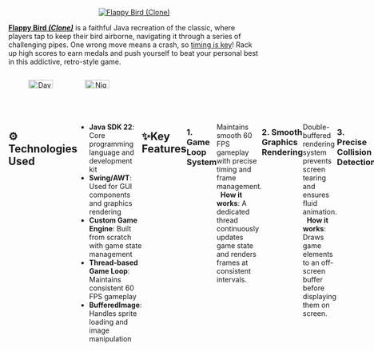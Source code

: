 
<p align="center">
  <a href="https://youtu.be/I741sSjlwh0?si=DiBZN-41UxAiezoA" target="_blank" rel="noreferrer"><img src="https://i.imgur.com/iJnsQco.png" alt="Flappy Bird (Clone)"></a>
</p>


**[Flappy Bird _(Clone)_](https://youtu.be/I741sSjlwh0?si=DiBZN-41UxAiezoA)** is a faithful Java recreation of the classic, where players tap to keep their bird airborne, navigating it through a series of challenging pipes. One wrong move means a crash, so <u>timing is key</u>! Rack up high scores to earn medals and push yourself to beat your personal best in this addictive, retro-style game.

<div style="width: 100%; display: flex; justify-content: space-between;">
  
  <div style="width: 48%; text-align: center;">
    <p align="center">
      <img src="https://i.imgur.com/3l2189u.gif" alt="Daytime Menu" width="45%">
      <img src="https://i.imgur.com/w2xREia.gif" alt="Nighttime Menu" width="45%">
    </p>
  </div>
</div>

<div style="width: 100%; display: flex; justify-content: space-between;">

## ⚙️ Technologies Used
- **Java SDK 22**: Core programming language and development kit  
- **Swing/AWT**: Used for GUI components and graphics rendering  
- **Custom Game Engine**: Built from scratch with game state management  
- **Thread-based Game Loop**: Maintains consistent 60 FPS gameplay  
- **BufferedImage**: Handles sprite loading and image manipulation 

## ✨Key Features 

### 1. Game Loop System

Maintains smooth 60 FPS gameplay with precise timing and frame management.
&nbsp;
**How it works**: A dedicated thread continuously updates game state and renders frames at consistent intervals.
```java
@Override  
public void run() {  
  double timePerFrame = 1000000000.0 / 60;  
  long lastFrame = System.nanoTime();  
  long now;  
  
  while(true) {  
	  now = System.nanoTime();  
	  if(now - lastFrame >= timePerFrame) {  
		  update();  
		  repaint();  
		  lastFrame = now;  
	  } 
    }
 }
 ```
### 2. Smooth Graphics Rendering

Double-buffered rendering system prevents screen tearing and ensures fluid animation.
&nbsp;
**How it works**: Draws game elements to an off-screen buffer before displaying them on screen.
```java
@Override  
protected void paintComponent(Graphics g) {  
 if(scene == null) {  
	 scene = createImage(GAME_WIDTH, GAME_HEIGHT);  
	 pen = scene.getGraphics();  
 }  
 pen.clearRect(0, 0, GAME_WIDTH, GAME_HEIGHT);  
 if(getCurrentState() != null) getCurrentState().draw(pen);  
 g.drawImage(scene, 0, 0, this);  
}
 ```
### 3. Precise Collision Detection

Accurate hitbox-based collision system for interactions between bird and obstacles.
&nbsp;
**How it works**: Uses rectangle-based hitboxes with precise overlap detection.
```java
public boolean overlaps(Hitbox hb) {  
  return (x <= hb.x + hb.width)  &&  
         (x + width >= hb.x)     &&  
         (y <= hb.y + hb.height) &&  
         (y + height >= hb.y);  
}
 ```
### 4. Realistic Physics System

Smooth gravity-based movement with responsive jump mechanics.
&nbsp;
**How it works**: Implements physics calculations for bird movement with configurable parameters.
```java
public void move() {  
  if(dead)return;  
  vy += GRAVITY;  
  y += vy;  
  y = Math.max(y, 0);  
  // ...death logic...
}
 ```
### 5. Dynamic Bird Colors

Randomized bird colors with smooth animation system.
&nbsp;
**How it works**: Randomly selects between yellow, red, or blue bird sprites with fluid wing animations every round!
```java
private String getBirdColor() {  
  switch (ThreadLocalRandom.current().nextInt(3) + 1) {  
  default -> { return "yellow"; }  
  case 2 -> { return "red"; }  
  case 3 -> { return "blue"; }  
  }
}
 ```

  <div style="width: 48%; text-align: center;">
    <p align="center">
      <img src="https://i.imgur.com/qXD27ac.png" alt="Different Bird Colors" width="85%">
    </p>
  </div>
  
 ### 6. Medal System

Tiered achievement system that rewards player skill. Awarded on scores of 10+, 20+, 30+, and 40+ points, respectively.
&nbsp;
**How it works**: Awards increasingly valuable medals based on score thresholds, with visual feedback.
```java
public enum Medal {  
  
 BRONZE, SILVER, GOLD, PLATINUM;  
  
 private final int minimumScore;  
  
 Medal() {    
  minimumScore = (ordinal() + 1) * 10;  
 }  

public static Medal getMedal(int score) {  
 Medal medal = null;  
 for(Medal m : values()) {  
  if(score >= m.getMinimumScore())  
	  medal = m;  
 }  
 return medal;  
}  
 ```

  <div style="width: 48%; text-align: center;">
    <p align="center">
      <img src="https://i.imgur.com/fTSeljf.png" alt="Score Medal Types" width="85%">
    </p>
    
<br><Br>
<p align="center">Graphical and auditory assets used in this clone are owned by DOTGEARS (.GEARS) Studios © 2011 - 2024.<br>This project is created for <b>educational and entertainment purposes only</b> & has no affiliation with the original game.</p>


